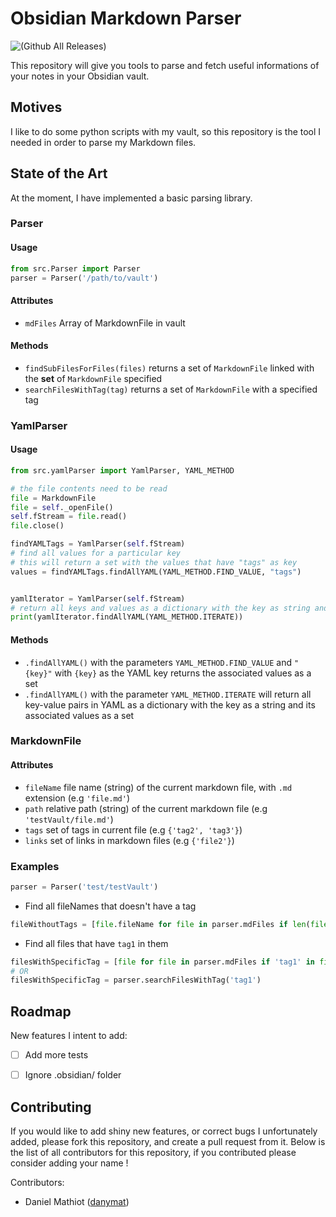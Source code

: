 # Obsidian Markdown Parser

![(Github All Releases)](https://img.shields.io/github/downloads/danymat/Obsidian-Extractor/total)

This repository will give you tools to parse and fetch useful informations of your notes in your Obsidian vault.

## Motives

I like to do some python scripts with my vault, so this repository is the tool I needed in order to parse my Markdown files.

## State of the Art

At the moment, I have implemented a basic parsing library.

### Parser

#### Usage

```python
from src.Parser import Parser
parser = Parser('/path/to/vault')
```

#### Attributes

- `mdFiles` Array of MarkdownFile in vault

#### Methods

- `findSubFilesForFiles(files)` returns a set of `MarkdownFile` linked with the **set** of `MarkdownFile` specified
- `searchFilesWithTag(tag)` returns a set of `MarkdownFile` with a specified tag


### YamlParser

#### Usage

```python
from src.yamlParser import YamlParser, YAML_METHOD

# the file contents need to be read
file = MarkdownFile
file = self._openFile()
self.fStream = file.read()
file.close()

findYAMLTags = YamlParser(self.fStream)
# find all values for a particular key
# this will return a set with the values that have "tags" as key
values = findYAMLTags.findAllYAML(YAML_METHOD.FIND_VALUE, "tags")


yamlIterator = YamlParser(self.fStream)
# return all keys and values as a dictionary with the key as string and its values as set
print(yamlIterator.findAllYAML(YAML_METHOD.ITERATE))
```

#### Methods

- `.findAllYAML()` with the parameters `YAML_METHOD.FIND_VALUE` and `"{key}"` with `{key}`
  as the YAML key returns the associated values as a set
- `.findAllYAML()` with the parameter `YAML_METHOD.ITERATE` will return all key-value
  pairs in YAML as a dictionary with the key as a string and its associated
  values as a set

### MarkdownFile

#### Attributes

- `fileName` file name (string) of the current markdown file, with `.md` extension (e.g `'file.md'`)
- `path` relative path (string) of the current markdown file (e.g `'testVault/file.md'`)
- `tags` set of tags in current file (e.g `{'tag2', 'tag3'}`)
- `links` set of links in markdown files (e.g `{'file2'}`)

### Examples

```python
parser = Parser('test/testVault')
```

- Find all fileNames that doesn't have a tag

```python
fileWithoutTags = [file.fileName for file in parser.mdFiles if len(file.tags) == 0]
```

- Find all files that have `tag1` in them

```python
filesWithSpecificTag = [file for file in parser.mdFiles if 'tag1' in file.tags]
# OR
filesWithSpecificTag = parser.searchFilesWithTag('tag1')
```

## Roadmap

New features I intent to add:


- [ ] Add more tests 
- [ ] Ignore .obsidian/ folder


## Contributing

If you would like to add shiny new features, or correct bugs I unfortunately added, please fork
this repository, and create a pull request from it. Below is the list of all contributors for this repository, if you contributed please consider adding your name !

Contributors:

- Daniel Mathiot ([danymat](https://github.com/danymat))


